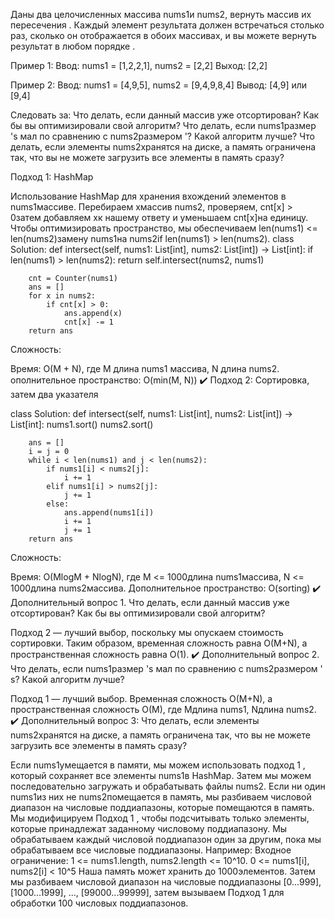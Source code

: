 Даны два целочисленных массива nums1и nums2, вернуть массив их пересечения . Каждый элемент результата должен встречаться столько раз, сколько он отображается в обоих массивах, и вы можете вернуть результат в любом порядке .

Пример 1:
Ввод: nums1 = [1,2,2,1], nums2 = [2,2]
Выход: [2,2]

Пример 2:
Ввод: nums1 = [4,9,5], nums2 = [9,4,9,8,4]
Вывод: [4,9] или [9,4] 

Следовать за:
Что делать, если данный массив уже отсортирован? Как бы вы оптимизировали свой алгоритм?
Что делать, если nums1размер 's мал по сравнению с nums2размером '? Какой алгоритм лучше?
Что делать, если элементы nums2хранятся на диске, а память ограничена так, что вы не можете загрузить все элементы в память сразу?


Подход 1: HashMap

Использование HashMap для хранения вхождений элементов в nums1массиве.
Перебираем xмассив nums2, проверяем, cnt[x] > 0затем добавляем xк нашему ответу и уменьшаем cnt[x]на единицу.
Чтобы оптимизировать пространство, мы обеспечиваем len(nums1) <= len(nums2)замену nums1на nums2if len(nums1) > len(nums2).
class Solution:
    def intersect(self, nums1: List[int], nums2: List[int]) -> List[int]:
        if len(nums1) > len(nums2): return self.intersect(nums2, nums1)
            
        cnt = Counter(nums1)
        ans = []
        for x in nums2:
            if cnt[x] > 0:
                ans.append(x)
                cnt[x] -= 1
        return ans
Сложность:

Время: O(M + N), где M длина nums1 массива, N длина nums2.
ополнительное пространство: O(min(M, N))
✔️ Подход 2: Сортировка, затем два указателя

class Solution:
    def intersect(self, nums1: List[int], nums2: List[int]) -> List[int]:
        nums1.sort()
        nums2.sort()
        
        ans = []
        i = j = 0
        while i < len(nums1) and j < len(nums2):
            if nums1[i] < nums2[j]:
                i += 1
            elif nums1[i] > nums2[j]:
                j += 1
            else:
                ans.append(nums1[i])
                i += 1
                j += 1
        return ans
Сложность:

Время: O(MlogM + NlogN), где M <= 1000длина nums1массива, N <= 1000длина nums2массива.
Дополнительное пространство: O(sorting)
✔️ Дополнительный вопрос 1. Что делать, если данный массив уже отсортирован? Как бы вы оптимизировали свой алгоритм?

Подход 2 — лучший выбор, поскольку мы опускаем стоимость сортировки.
Таким образом, временная сложность равна O(M+N), а пространственная сложность равна O(1).
✔️ Дополнительный вопрос 2. Что делать, если nums1размер 's мал по сравнению с nums2размером ' s? Какой алгоритм лучше?

Подход 1 — лучший выбор.
Временная сложность O(M+N), а пространственная сложность O(M), где Mдлина nums1, Nдлина nums2.
✔️ Дополнительный вопрос 3: Что делать, если элементы nums2хранятся на диске, а память ограничена так, что вы не можете загрузить все элементы в память сразу?

Если nums1умещается в памяти, мы можем использовать подход 1 , который сохраняет все элементы nums1в HashMap. Затем мы можем последовательно загружать и обрабатывать файлы nums2.
Если ни один nums1из них не nums2помещается в память, мы разбиваем числовой диапазон на числовые поддиапазоны, которые помещаются в память.
Мы модифицируем Подход 1 , чтобы подсчитывать только элементы, которые принадлежат заданному числовому поддиапазону.
Мы обрабатываем каждый числовой поддиапазон один за другим, пока мы обрабатываем все числовые поддиапазоны.
Например:
Входное ограничение:
1 <= nums1.length, nums2.length <= 10^10.
0 <= nums1[i], nums2[i] < 10^5
Наша память может хранить до 1000элементов.
Затем мы разбиваем числовой диапазон на числовые поддиапазоны [0...999], [1000...1999], ..., [99000...99999], затем вызываем Подход 1 для обработки 100 числовых поддиапазонов.